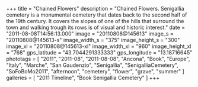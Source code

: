 +++
title = "Chained Flowers"
description = "Chained Flowers. Senigallia cemetery is a monumental cemetery that dates back to the second half of the 19th century. It covers the slopes of one of the hills that surround the town and walking trough its rows is of visual and historic interest."
date = "2011-08-08T14:56:13.000"
image = "20110808@145613"
image_s = "20110808@145613-s"
image_width_s = "375"
image_height_s = "300"
image_xl = "20110808@145613-xl"
image_width_xl = "960"
image_height_xl = "768"
gps_latitude = "43.7044291333333"
gps_longitude = "13.18716645"
phototags = [ "2011", "2011-08", "2011-08-08", "Ancona", "Book", "Europe", "Italy", "Marche", "San Gaudenzio", "Senigallia", "SenigalliaCemetery", "SoFoBoMo2011", "afternoon", "cemetery", "flower", "grave", "summer" ]
galleries = [ "2011 Timeline", "Book Senigallia Cemetery" ]
+++

